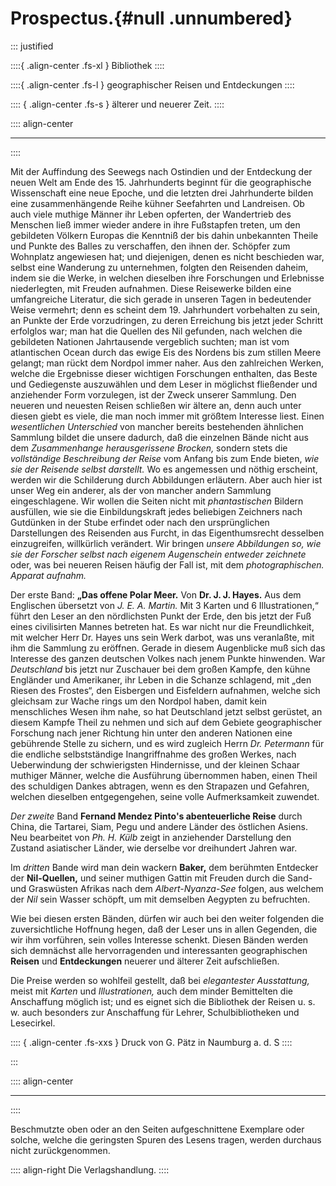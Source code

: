 # Prospectus.{#null .unnumbered}

::: justified

::::{ .align-center .fs-xl }
Bibliothek
::::

::::{ .align-center .fs-l }
geographischer Reisen und Entdeckungen
::::

:::: { .align-center .fs-s }
älterer und neuerer Zeit.
::::

:::: align-center
****
::::

Mit der Auffindung des Seewegs nach Ostindien und der Entdeckung der neuen Welt
am Ende des 15. Jahrhunderts beginnt für die geographische Wissenschaft eine
neue Epoche, und die letzten drei Jahrhunderte bilden eine zusammenhängende
Reihe kühner Seefahrten und Landreisen. Ob auch viele muthige Männer ihr Leben
opferten, der Wandertrieb des Menschen ließ immer wieder andere in ihre
Fußstapfen treten, um den gebildeten Völkern Europas die Kenntniß der bis dahin
unbekannten Theile und Punkte des Balles zu verschaffen, den ihnen der. Schöpfer
zum Wohnplatz angewiesen hat; und diejenigen, denen es nicht beschieden war,
selbst eine Wanderung zu unternehmen, folgten den Reisenden daheim, indem sie
die Werke, in welchen dieselben ihre Forschungen und Erlebnisse niederlegten,
mit Freuden aufnahmen. Diese Reisewerke bilden eine umfangreiche Literatur, die
sich gerade in unseren Tagen in bedeutender Weise vermehrt; denn es scheint dem
19. Jahrhundert vorbehalten zu sein, an Punkte der Erde vorzudringen, zu deren
Erreichung bis jetzt jeder Schritt erfolglos war; man hat die Quellen des Nil
gefunden, nach welchen die gebildeten Nationen Jahrtausende vergeblich suchten;
man ist vom atlantischen Ocean durch das ewige Eis des Nordens bis zum stillen
Meere gelangt; man rückt dem Nordpol immer naher. Aus den zahlreichen Werken,
welche die Ergebnisse dieser wichtigen Forschungen enthalten, das Beste und
Gediegenste auszuwählen und dem Leser in möglichst fließender und anziehender
Form vorzulegen, ist der Zweck unserer Sammlung. Den neueren und neuesten Reisen
schließen wir ältere an, denn auch unter diesen giebt es viele, die man noch
immer mit größtem Interesse liest. Einen *wesentlichen Unterschied* von mancher
bereits bestehenden ähnlichen Sammlung bildet die unsere dadurch, daß die
einzelnen Bände nicht aus dem *Zusammenhange herausgerissene Brocken,* sondern
stets die *vollständige Beschreibung der Reise* vom Anfang bis zum Ende bieten,
*wie sie der Reisende selbst darstellt.* Wo es angemessen und nöthig erscheint,
werden wir die Schilderung durch Abbildungen erläutern. Aber auch hier ist unser
Weg ein anderer, als der von mancher andern Sammlung eingeschlagene. Wir wollen
die Seiten nicht mit *phantastischen* Bildern ausfüllen, wie sie die
Einbildungskraft jedes beliebigen Zeichners nach Gutdünken in der Stube erfindet
oder nach den ursprünglichen Darstellungen des Reisenden aus Furcht, in das
Eigenthumsrecht desselben einzugreifen, willkürlich verändert. Wir bringen
*unsere Abbildungen so, wie sie der Forscher selbst nach eigenem Augenschein
entweder zeichnete* oder, was bei neueren Reisen häufig der Fall ist, mit dem
*photographischen. Apparat aufnahm.*

Der erste Band: **„Das offene Polar Meer.** Von **Dr. J. J. Hayes.** Aus dem
Englischen übersetzt von *J. E. A. Martin.* Mit 3 Karten und 6 Illustrationen,“
führt den Leser an den nördlichsten Punkt der Erde, den bis jetzt der Fuß eines
civilisirten Mannes betreten hat. Es war nicht nur die Freundlichkeit, mit
welcher Herr Dr. Hayes uns sein Werk darbot, was uns veranlaßte, mit ihm die
Sammlung zu eröffnen. Gerade in diesem Augenblicke muß sich das Interesse des
ganzen deutschen Volkes nach jenem Punkte hinwenden. War *Deutschland* bis jetzt
nur Zuschauer bei dem großen Kampfe, den kühne Engländer und Amerikaner, ihr
Leben in die Schanze schlagend, mit „den Riesen des Frostes“, den Eisbergen und
Eisfeldern aufnahmen, welche sich gleichsam zur Wache rings um den Nordpol
haben, damit kein menschliches Wesen ihm nahe, so hat Deutschland jetzt selbst
gerüstet, an diesem Kampfe Theil zu nehmen und sich auf dem Gebiete
geographischer Forschung nach jener Richtung hin unter den anderen Nationen eine
gebührende Stelle zu sichern, und es wird zugleich Herrn *Dr. Petermann* für die
endliche selbstständige Inangriffnahme des großen Werkes, nach Ueberwindung der
schwierigsten Hindernisse, und der kleinen Schaar muthiger Männer, welche die
Ausführung übernommen haben, einen Theil des schuldigen Dankes abtragen, wenn es
den Strapazen und Gefahren, welchen dieselben entgegengehen, seine volle
Aufmerksamkeit zuwendet.

*Der zweite* Band **Fernand Mendez Pinto's abenteuerliche Reise** durch China, die
Tartarei, Siam, Pegu und andere Länder des östlichen Asiens. Neu bearbeitet von
*Ph. H. Külb* zeigt in anziehender Darstellung den Zustand asiatischer Länder,
wie derselbe vor dreihundert Jahren war. 

Im *dritten* Bande wird man dein wackern **Baker,** dem berühmten Entdecker der
**Nil-Quellen,** und seiner muthigen Gattin mit Freuden durch die Sand- und
Graswüsten Afrikas nach dem *Albert-Nyanza-See* folgen, aus welchem der *Nil*
sein Wasser schöpft, um mit demselben Aegypten zu befruchten.

Wie bei diesen ersten Bänden, dürfen wir auch bei den weiter folgenden die
zuversichtliche Hoffnung hegen, daß der Leser uns in allen Gegenden, die wir
ihm vorführen, sein volles Interesse schenkt. Diesen Bänden werden sich
demnächst alle hervorragenden und interessanten geographischen **Reisen** und
**Entdeckungen** neuerer und älterer Zeit aufschließen.

Die Preise werden so wohlfeil gestellt, daß bei *elegantester Ausstattung,*
meist mit *Karten* und *Illustrationen,* auch dem minder Bemittelten die
Anschaffung möglich ist; und es eignet sich die Bibliothek der Reisen u. s. w.
auch besonders zur Anschaffung für Lehrer, Schulbibliotheken und Lesecirkel.


:::: { .align-center .fs-xxs }
Druck von G. Pätz in Naumburg a. d. S 
::::

:::

:::: align-center
****
::::


Beschmutzte oben oder an den Seiten aufgeschnittene Exemplare oder solche,
welche die geringsten Spuren des Lesens tragen, werden durchaus nicht
zurückgenommen.

:::: align-right
Die Verlagshandlung.
::::
